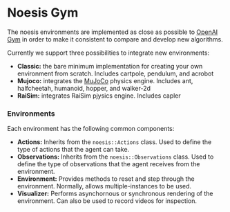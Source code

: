# Noesis Gym

The noesis environments are implemented as close as possible to [OpenAI Gym](https://gym.openai.com/) in order to make it consistent to compare and 
develop new algorithms.

Currently we support three possibilities to integrate new environments:     
* __Classic:__ the bare minimum implementation for creating your own environment from scratch. Includes cartpole, pendulum, and acrobot
* __Mujoco:__ integrates the [MuJoCo](http://www.mujoco.org/) physics engine. Includes ant, halfcheetah, humanoid, hopper, and walker-2d
* __RaiSim:__ integrates RaiSim pjysics engine. Includes capler

### Environments

Each environment has the following common components:     
* __Actions:__ Inherits from the `noesis::Actions` class. Used to define the type of actions that the agent can take.
* __Observations:__ Inherits from the `noesis::Observations` class. Used to define the type of observations that the agent receives from the environment.
* __Environment:__ Provides methods to reset and step through the environment. Normally, allows multiple-instances to be used.
* __Visualizer:__ Performs asynchornous or synchronous rendering of the environment. Can also be used to record videos for inspection.
 
